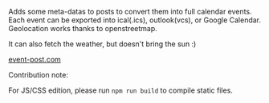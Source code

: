 Adds some meta-datas to posts to convert them into full calendar events.
Each event can be exported into ical(.ics), outlook(vcs), or Google Calendar.
Geolocation works thanks to openstreetmap.

It can also fetch the weather, but doesn't bring the sun :)

[event-post.com](https://event-post.com/)

Contribution note:

For JS/CSS edition, please run `npm run build` to compile static files.
